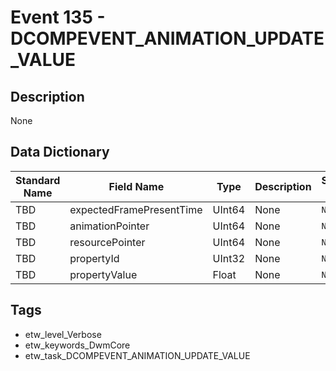# Event 135 - DCOMPEVENT_ANIMATION_UPDATE_VALUE

## Description
None

## Data Dictionary
|Standard Name|Field Name|Type|Description|Sample Value|
|---|---|---|---|---|
|TBD|expectedFramePresentTime|UInt64|None|`None`|
|TBD|animationPointer|UInt64|None|`None`|
|TBD|resourcePointer|UInt64|None|`None`|
|TBD|propertyId|UInt32|None|`None`|
|TBD|propertyValue|Float|None|`None`|

## Tags
* etw_level_Verbose
* etw_keywords_DwmCore
* etw_task_DCOMPEVENT_ANIMATION_UPDATE_VALUE